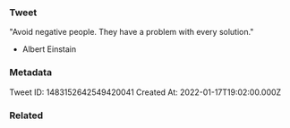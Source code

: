 ### Tweet
"Avoid negative people. They have a problem with every solution."

- Albert Einstain

### Metadata
Tweet ID: 1483152642549420041
Created At: 2022-01-17T19:02:00.000Z

### Related

